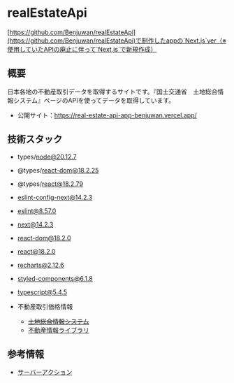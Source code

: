 # realEstateApi

[https://github.com/Benjuwan/realEstateApi](https://github.com/Benjuwan/realEstateApi)で制作したappの`Next.js`ver（※使用していたAPIの廃止に伴って`Next.js`で新規作成）

## 概要
日本各地の不動産取引データを取得するサイトです。『国土交通省　土地総合情報システム』ページのAPIを使ってデータを取得しています。
- 公開サイト：https://real-estate-api-app-benjuwan.vercel.app/

## 技術スタック
- types/node@20.12.7
- @types/react-dom@18.2.25
- @types/react@18.2.79
- eslint-config-next@14.2.3
- eslint@8.57.0
- next@14.2.3
- react-dom@18.2.0
- react@18.2.0
- recharts@2.12.6
- styled-components@6.1.8
- typescript@5.4.5

- 不動産取引価格情報
  - ~~[土地総合情報システム](https://www.land.mlit.go.jp/webland/api.html)~~
  - [不動産情報ライブラリ](https://www.reinfolib.mlit.go.jp/)

## 参考情報
- [サーバーアクション](https://nextjs.org/docs/app/building-your-application/data-fetching/server-actions-and-mutations)